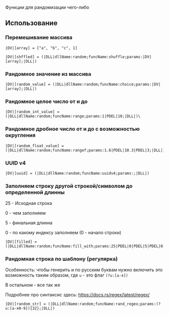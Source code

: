 Функции для рандомизации чего-либо

## Использование

### Перемешивание массива

```
|DV|[array] = ["a", "b", "c", 1]

|DV|[shffled] = (|DLL|dllName:random;funcName:shuffle;params:|DV|[array];|DLL|)
```
### Рандомное значение из массива

```
|DV|[random_value] = (|DLL|dllName:random;funcName:choice;params:|DV|[array];|DLL|)
```
### Рандомное целое число от и до

```
|DV|[random_int_value] = (|DLL|dllName:random;funcName:range;params:1|PDEL|10;|DLL|)\
```
### Рандомное дробное число от и до с возможностью округления

```
|DV|[random_float_value] = (|DLL|dllName:random;funcName:rangef;params:1.6|PDEL|10.3|PDEL|3;|DLL|)
```
### UUID v4

```
|DV|[uuid] = (|DLL|dllName:random;funcName:uuidv4;params:;|DLL|)
```
### Заполняем строку другой строкой/символом до определенной длинны

25 - Исходная строка

0 - чем заполняем

5 - финальная длинна

0 - по какому индексу заполняем (0 - начало строки)


```
|DV|[filled] = (|DLL|dllName:random;funcName:fill_with;params:25|PDEL|0|PDEL|5|PDEL|0;|DLL|)
```

### Рандомная строка по шаблону (регулярка)

Особенность: чтобы генерить и по русским буквам нужно включить это возможность таким  образом, где `u` - это флаг `(?u:[а-я])`

В остальном - все так же

Подробнее про синтаксис здесь: https://docs.rs/regex/latest/regex/

```
|DV|[random_str] = (|DLL|dllName:random;funcName:rand_regex;params:(?u:[а-я0-9]){32};|DLL|)
```